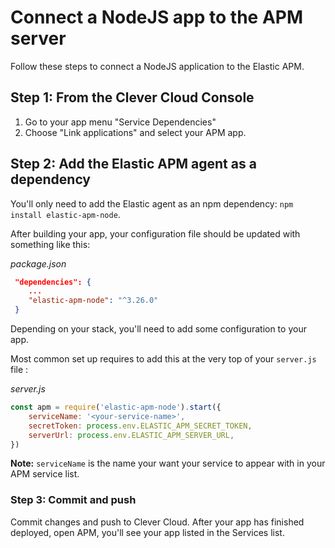 # Connect a NodeJS app to the APM server

Follow these steps to connect a NodeJS application to the Elastic APM.

## Step 1: From the Clever Cloud Console

1. Go to your app menu "Service Dependencies"
2. Choose "Link applications" and select your APM app.

## Step 2: Add the Elastic APM agent as a dependency

You'll only need to add the Elastic agent as an npm dependency: `npm install elastic-apm-node`.

After building your app, your configuration file should be updated with something like this:

_package.json_

```json
 "dependencies": {
    ...
    "elastic-apm-node": "^3.26.0"
 }
```

Depending on your stack, you'll need to add some configuration to your app.

Most common set up requires to add this at the very top of your `server.js` file :

_server.js_

```javascript
const apm = require('elastic-apm-node').start({
    serviceName: '<your-service-name>',
    secretToken: process.env.ELASTIC_APM_SECRET_TOKEN,
    serverUrl: process.env.ELASTIC_APM_SERVER_URL,
})
```
**Note:** `serviceName` is the name your want your service to appear with in your APM service list.

### Step 3: Commit and push

Commit changes and push to Clever Cloud. After your app has finished deployed, open APM, you'll see your app listed in the Services list.
